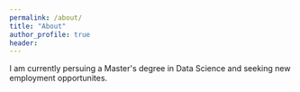 ```yaml
---
permalink: /about/
title: "About"
author_profile: true
header: 
---
```

I am currently persuing a Master's degree in Data Science and seeking new employment opportunites.
